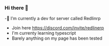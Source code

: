 ### Hi there 👋
-🔭 I’m currently a dev for server called Redlinrp
- Join here https://discord.com/invite/redlinerp
- I'm currenty learning typescript
- Barely anything on my page has been tested

<!--
**Guccirp2/Guccirp2** is a ✨ _special_ ✨ repository because its `README.md` (this file) appears on your GitHub profile.

Here are some ideas to get you started:

- 🔭 I’m currently working on ...
- 🌱 I’m currently learning ...
- 👯 I’m looking to collaborate on ...
- 🤔 I’m looking for help with ...
- 💬 Ask me about ...
- 📫 How to reach me: ...
- 😄 Pronouns: ...
- ⚡ Fun fact: ...
-->

